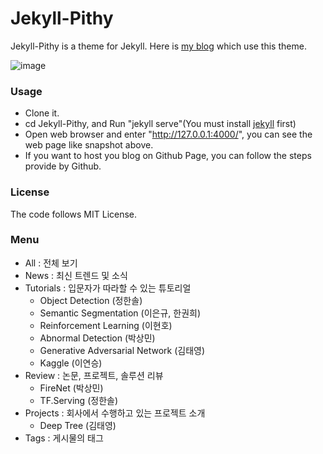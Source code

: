 # Jekyll-Pithy

Jekyll-Pithy is a theme for Jekyll. Here is [my blog](http://wenva.github.io) which use this theme.

![image](https://raw.githubusercontent.com/smallmuou/Jekyll-Pithy/master/images/Jekyll-Pithy.png)

### Usage
* Clone it.
* cd Jekyll-Pithy, and Run "jekyll serve"(You must install [jekyll](http://jekyllrb.com/) first)
* Open web browser and enter "http://127.0.0.1:4000/", you can see the web page like snapshot above.
* If you want to host you blog on Github Page, you can follow the steps provide by Github.

### License
The code follows MIT License.


### Menu

* All : 전체 보기
* News : 최신 트렌드 및 소식
* Tutorials : 입문자가 따라할 수 있는 튜토리얼
  * Object Detection (정한솔)
  * Semantic Segmentation (이은규, 한권희)
  * Reinforcement Learning (이현호)
  * Abnormal Detection (박상민)
  * Generative Adversarial Network (김태영)
  * Kaggle (이연승)
* Review : 논문, 프로젝트, 솔루션 리뷰
  * FireNet (박상민)
  * TF.Serving (정한솔)
* Projects : 회사에서 수행하고 있는 프로젝트 소개
  * Deep Tree (김태영)
* Tags : 게시물의 태그
